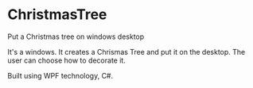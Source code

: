 # ChristmasTree
Put a Christmas tree on windows desktop

It's a windows. It creates a Chrismas Tree and put it on the desktop.
The user can choose how to decorate it.

Built using WPF technology, C#.
